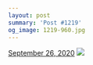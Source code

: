 ```yaml
---
layout: post
summary: 'Post #1219'
og_image: 1219-960.jpg
---
```


<p>
  <time>
    <a href="/1219">September 26, 2020</a>
  </time>
  <a href="/1219">
    <img src="{{ site.assets_url }}/1219-480.jpg" srcset="{{ site.assets_url }}/1219-240.jpg 240w, {{ site.assets_url }}/1219-480.jpg 480w, {{ site.assets_url }}/1219-720.jpg 720w, {{ site.assets_url }}/1219-960.jpg 960w" sizes="(min-width: 700px) 50vw, calc(100vw - 2rem)" />
  </a>
</p>
